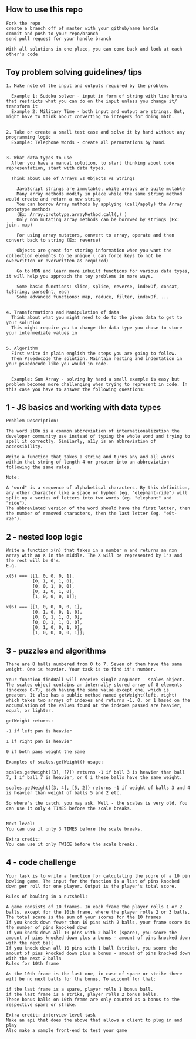 ## How to use this repo
    Fork the repo 
    create a branch off of master with your github/name handle
    commit and push to your repo/branch
    send pull request for your handle branch 

    With all solutions in one place, you can come back and look at each other's code

## Toy problem solving guidelines/ tips

    1. Make note of the input and outputs required by the problem. 

      Example 1: Sudoku solver - input in form of string with line breaks that restricts what you can do on the input unless you change it/ transform it
      Example 2: Military Time - both input and output are strings. But, might have to think about converting to integers for doing math.


    2. Take or create a small test case and solve it by hand without any programming logic
      Example: Telephone Words - create all permutations by hand. 


    3. What data types to use
      After you have a manual solution, to start thinking about code representation, start with data types.
      
      Think about use of Arrays vs Objects vs Strings
        
        JavaScript strings are immutable, while arrays are quite mutable
        Many array methods modify in place while the same string method would create and return a new string
        You can borrow Array methods by applying (call/apply) the Array prototype methods 
        (Ex: Array.prototype.arrayMethod.call(,) )
        Only non mutating array methods can be borrwed by strings (Ex: join, map)
 
        For using array mutators, convert to array, operate and then convert back to string (Ex: reverse)

        Objects are great for storing information when you want the collection elements to be unique ( can force keys to not be overwritten or overwritten as required)

        Go to MDN and learn more inbuilt functions for various data types, it will help you approach the toy problems in more ways.

        Some basic functions: slice, splice, reverse, indexOf, concat, toString, parseInt, each
        Some advanced functions: map, reduce, filter, indexOf, ...


    4. Transformations and Manipulation of data 
      Think about what you might need to do to the given data to get to your solution
      This might require you to change the data type you chose to store your intermediate values in


    5. Algorithm
      First write in plain english the steps you are going to follow.
      Then Psuedocode the solution. Maintain nesting and indentation in your psuedocode like you would in code.


      Example: Sum Array - solving by hand a small example is easy but problem becomes more challenging when trying to represent in code. In this case you have to answer the following questions:


## 1 - JS basics and working with data types
    Problem Description:

    The word i18n is a common abbreviation of internationalization the developer community use instead of typing the whole word and trying to spell it correctly. Similarly, a11y is an abbreviation of accessibility.

    Write a function that takes a string and turns any and all words within that string of length 4 or greater into an abbreviation following the same rules.

    Note:

    A "word" is a sequence of alphabetical characters. By this definition, any other character like a space or hyphen (eg. "elephant-ride") will split up a series of letters into two words (eg. "elephant" and "ride").
    The abbreviated version of the word should have the first letter, then the number of removed characters, then the last letter (eg. "e6t-r2e").



## 2 - nested loop logic
    Write a function x(n) that takes in a number n and returns an nxn array with an X in the middle. The X will be represented by 1's and the rest will be 0's. 
    E.g.

    x(5) === [[1, 0, 0, 0, 1],
              [0, 1, 0, 1, 0],
              [0, 0, 1, 0, 0],
              [0, 1, 0, 1, 0],
              [1, 0, 0, 0, 1]];

    x(6) === [[1, 0, 0, 0, 0, 1],
              [0, 1, 0, 0, 1, 0],
              [0, 0, 1, 1, 0, 0],
              [0, 0, 1, 1, 0, 0],
              [0, 1, 0, 0, 1, 0],
              [1, 0, 0, 0, 0, 1]];


## 3 - puzzles and algorithms 
    There are 8 balls numbered from 0 to 7. Seven of them have the same weight. One is heavier. Your task is to find it's number.

    Your function findBall will receive single argument - scales object. The scales object contains an internally stored array of 8 elements (indexes 0-7), each having the same value except one, which is greater. It also has a public method named getWeight(left, right) which takes two arrays of indexes and returns -1, 0, or 1 based on the accumulation of the values found at the indexes passed are heavier, equal, or lighter.

    getWeight returns:

    -1 if left pan is heavier

    1 if right pan is heavier

    0 if both pans weight the same

    Examples of scales.getWeight() usage:

    scales.getWeight([3], [7]) returns -1 if ball 3 is heavier than ball 7, 1 if ball 7 is heavier, or 0 i these balls have the same weight.

    scales.getWeight([3, 4], [5, 2]) returns -1 if weight of balls 3 and 4 is heavier than weight of balls 5 and 2 etc.

    So where's the catch, you may ask. Well - the scales is very old. You can use it only 4 TIMES before the scale breaks.


    Next level:
    You can use it only 3 TIMES before the scale breaks.

    Extra credit:
    You can use it only TWICE before the scale breaks.


## 4 - code challenge
    Your task is to write a function for calculating the score of a 10 pin bowling game. The input for the function is a list of pins knocked down per roll for one player. Output is the player's total score.

    Rules of bowling in a nutshell:

    A game consists of 10 frames. In each frame the player rolls 1 or 2 balls, except for the 10th frame, where the player rolls 2 or 3 balls.
    The total score is the sum of your scores for the 10 frames
    If you knock down fewer than 10 pins with 2 balls, your frame score is the number of pins knocked down
    If you knock down all 10 pins with 2 balls (spare), you score the amount of pins knocked down plus a bonus - amount of pins knocked down with the next ball
    If you knock down all 10 pins with 1 ball (strike), you score the amount of pins knocked down plus a bonus - amount of pins knocked down with the next 2 balls
    Rules for 10th frame

    As the 10th frame is the last one, in case of spare or strike there will be no next balls for the bonus. To account for that:

    if the last frame is a spare, player rolls 1 bonus ball.
    if the last frame is a strike, player rolls 2 bonus balls.
    These bonus balls on 10th frame are only counted as a bonus to the respective spare or strike.

    Extra credit: interview level task
    Make an api that does the above that allows a client to plug in and play
    Also make a sample front-end to test your game


